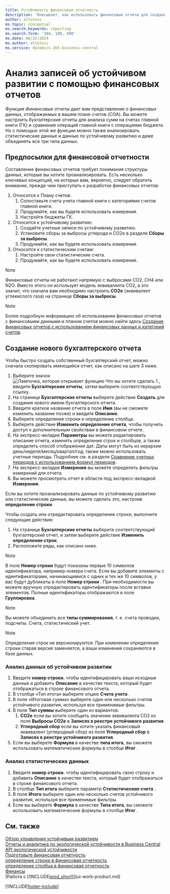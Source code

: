 ```yaml
---
title: Устойчивость финансовая отчетность
description: 'Описывает, как использовать финансовые отчеты для создания различных представлений и отчетов для анализа данных об эффективности устойчивого развития.'
author: altotovi
ms.topic: conceptual
ms.search.keywords: reporting
ms.search.form: '104, 108, 490'
ms.date: 08/22/2024
ms.author: altotovi
ms.service: dynamics-365-business-central
---
```


# Анализ записей об устойчивом развитии с помощью финансовых отчетов 

Функция *Финансовые отчеты*  дает вам представление о финансовых данных, отображаемых в вашем плане счетов (COA). Вы можете настроить бухгалтерские отчеты для анализа сумм на счетах главной книги (ГК) и сравнения операций главной книги с операциями бюджета. Но с помощью этой же функции можно также анализировать статистические данные и данные по устойчивому развитию и даже объединять все три типа данных.  

## Предпосылки для финансовой отчетности  

Составление финансовых отчетов требует понимания структуры данных, которые вы хотите проанализировать. Есть несколько ключевых концепций, на которые вам, вероятно, следует обратить внимание, прежде чем приступать к разработке финансовых отчетов: 

1. Относится к Плану счетов: 
   1. Сопоставьте счета учета главной книги с категориями счетов главной книги. 
   2. Продумайте, как вы будете использовать измерения.
   3. Настройте бюджеты ГК.  
2. Относится к устойчивому развитию:   
   1. Создайте учетные записи по устойчивому развитию. 
   2. Установите сборы за выбросы углерода и CO2e в разделе **Сборы за выбросы**.
   3. Продумайте, как вы будете использовать измерения.  
3. Относится к статистическим счетам: 
   1. Настройте свои статистические счета. 
   2. Продумайте, как вы будете использовать измерения.  

> [!NOTE]
> Финансовые отчеты не работают напрямую с выбросами CO2, CH4 или N2O. Вместо этого он использует модель эквивалента CO2, а это значит, что сначала вам необходимо настроить **CO2e** (эквивалент углекислого газа) на странице **Сборы за выбросы**.  

> [!NOTE]
> Более подробную информацию об использовании финансовых отчетов с финансовыми данными и планом счетов можно найти здесь [Создание финансовых отчетов с использованием финансовых данных и категорий счетов](bi-how-work-account-schedule.md).   

## Создание нового бухгалтерского отчета  

Чтобы быстро создать собственный бухгалтерский отчет, можно сначала скопировать имеющийся отчет, как описано на шаге 3 ниже. 

1. Выберите значок ![Лампочка, которая открывает функцию Что вы хотите сделать 1.](media/ui-search/search_small.png "Что вы хотите сделать"), введите **Бухгалтерские отчеты**, затем выберите соответствующую ссылку.  
2. На странице **Бухгалтерские отчеты** выберите действие **Создать** для создания нового имени бухгалтерского отчета.  
3. Введите краткое название отчета в поле  **Имя**  (вы не сможете изменить название позже) и введите  **Описание**.  
4. Выберите определение строки и определение столбца.   
5. Выберите действие **Изменить определение отчета**, чтобы получить доступ к дополнительным свойствам в финансовом отчете.  
6. На экспресс-вкладке **Параметры** вы можете редактировать описание отчета, изменять определения строк и столбцов, а также определять способ отображения дат. Даты могут быть из иерархии день/неделя/месяц/квартал/год; также можно использовать учетные периоды. Подробнее см. в разделе [Сравнение учетных периодов с использованием формул периодов](bi-column-definitions.md#comparing-accounting-periods-using-period-formulas). 
7. На экспресс-вкладке **Измерения** вы можете определить фильтры измерений для отчета.  
8. Вы можете просмотреть отчет в области под экспресс-вкладкой **Измерения**.   

Если вы хотите проанализировать данные по устойчивому развитию или статистические данные, вы можете сделать это, настроив **определение строки**.  

Чтобы создать или отредактировать определение строки, выполните следующие действия:

1. На странице **Бухгалтерские отчеты** выберите соответствующий бухгалтерский отчет, и затем выберите действие **Изменить определение строк**. 
2. Расположите ряды, как описано ниже.  

> [!NOTE]
> В поле **Номер строки** будут показаны первые 10 символов идентификатора, например номера счета. Если вы добавите элементы с идентификаторами, начинающимися с одних и тех же 10 символов, у вас будут дубликаты в поле **Номер строки** . При необходимости вы можете вручную отредактировать идентификаторы после вставки элементов. Полные идентификаторы отображаются в поле **Группировка**.

> [!NOTE]
> Вы можете объединить все **типы суммирования**, т. е. счета проводки, подсчеты. Счета, статистический учет.

> [!NOTE]
> Определения строк не версионируются. При изменении определение строки старая версия заменяется, а ваши изменения сохраняются в базе данных. 

### Анализ данных об устойчивом развитии  

1. Введите **номер строки.** чтобы идентифицировать ваши исходные данные и добавить **Описание** в качестве текста, который будет отображаться в строке финансового отчета. 
2. В столбце «Тип итога» выберите опцию  **Счета учета** .   
3. В поле «Итоговая сумма» выберите один или несколько счетов устойчивого развития, используя все применимые фильтры. 
4. В поле **Тип суммы** выберите один из вариантов:   
   1. **CO2e** если вы хотите сообщить значение эквивалента CO2 из поля **Выбросы CO2e** в **Записях в реестре устойчивого развития**. 
   2. **Углеродный сбор** если вы хотите указать финансовый эквивалент (углеродный сбор) из поля **Углеродный сбор** в **Записях в реестре устойчивого развития**. 
5. Если вы выберете **Формула** в качестве **типа итога**, вы сможете использовать математические формулы в столбце **Итог** .  

### Анализ статистических данных

1. Введите **номер строки.** чтобы идентифицировать свою строку и добавить **Описание** в качестве текста, который будет отображаться в строке финансового отчета. 
2. В столбце **Тип итога** выберите параметр **Статистические счета** .   
3. В поле **Итого** выберите один или несколько счетов устойчивого развития, используя все применимые фильтры. 
4. Если вы выберете **Формула** в качестве **Типа итога**, вы сможете использовать математические формулы в столбце **Итог** .  

## См. также

[Обзор управления устойчивым развитием](finance-manage-sustainability.md)    
[Отчеты и аналитика по экологической устойчивости в Business Central](sustainability-reports.md)   
[API экологической устойчивости](/dynamics365/business-central/dev-itpro/api-sustainability/sustainability-api?toc=/dynamics365/business-central/toc.json)    
[Подготовьте финансовая отчетность](bi-how-work-account-schedule.md)    
[определение строки в финансовая отчетность](bi-row-definitions.md)    
[определение столбца в финансовая отчетность](bi-column-definitions.md)    
[Финансы](finance.md)    
[Работа с [!INCLUDE[prod_short](includes/prod_short.md)]](ui-work-product.md)    

[!INCLUDE[footer-include](includes/footer-banner.md)]
